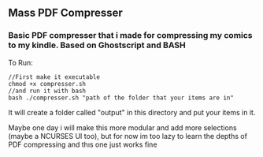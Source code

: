 ## Mass PDF Compresser

### Basic PDF compresser that i made for compressing my comics to my kindle. Based on Ghostscript and BASH 

To Run:
```
//First make it executable
chmod +x compresser.sh
//and run it with bash
bash ./compresser.sh "path of the folder that your items are in"
```
It will create a folder called "output" in this directory and put your items in it.

Maybe one day i will make this more modular and add more selections (maybe a NCURSES UI too), but for now im too lazy to learn the depths of PDF compressing and thıs one just works fine
